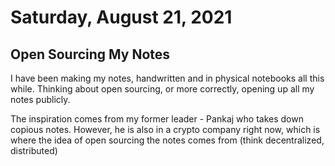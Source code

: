 # Saturday, August 21, 2021

## Open Sourcing My Notes

I have been making my notes, handwritten and in physical notebooks all this while. 
Thinking about open sourcing, or more correctly, opening up all my notes publicly.

The inspiration comes from my former leader - Pankaj who takes down copious notes.
However, he is also in a crypto company right now, which is where the idea of
open sourcing the notes comes from (think decentralized, distributed)

